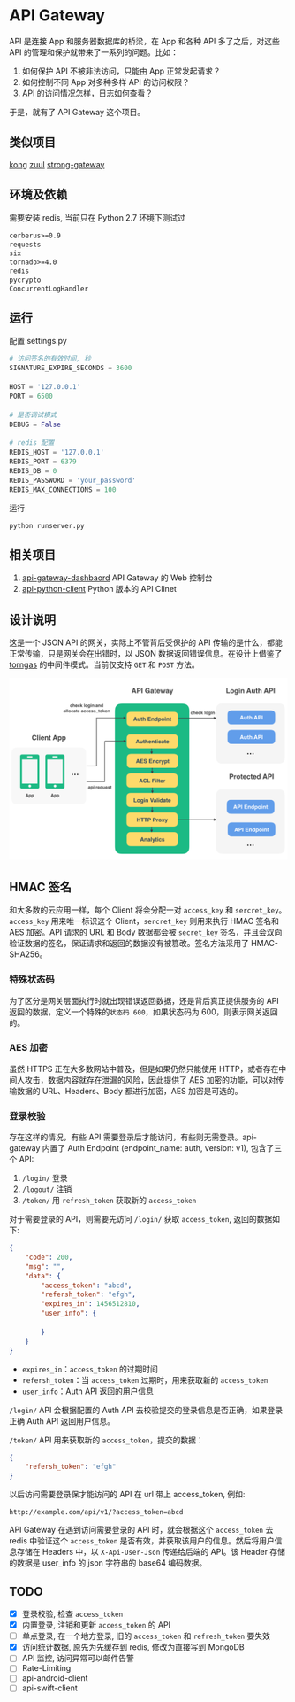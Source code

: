 # API Gateway

API 是连接 App 和服务器数据库的桥梁，在 App 和各种 API 多了之后，对这些 API 的管理和保护就带来了一系列的问题。比如：

1. 如何保护 API 不被非法访问，只能由 App 正常发起请求？
2. 如何控制不同 App 对多种多样 API 的访问权限？
3. API 的访问情况怎样，日志如何查看？

于是，就有了 API Gateway 这个项目。

## 类似项目

[kong](https://getkong.org/)
[zuul](https://github.com/Netflix/zuul)
[strong-gateway](https://github.com/strongloop/strong-gateway)

## 环境及依赖

需要安装 redis, 当前只在 Python 2.7 环境下测试过

```
cerberus>=0.9
requests
six
tornado>=4.0
redis
pycrypto
ConcurrentLogHandler
```

## 运行

配置 settings.py 

```py
# 访问签名的有效时间, 秒
SIGNATURE_EXPIRE_SECONDS = 3600

HOST = '127.0.0.1'
PORT = 6500

# 是否调试模式
DEBUG = False

# redis 配置
REDIS_HOST = '127.0.0.1'
REDIS_PORT = 6379
REDIS_DB = 0
REDIS_PASSWORD = 'your_password'
REDIS_MAX_CONNECTIONS = 100
```

运行

    python runserver.py

## 相关项目

1. [api-gateway-dashbaord](https://github.com/restran/api-gateway-dashboard) API Gateway 的 Web 控制台
2. [api-python-client](https://github.com/restran/api-python-client) Python 版本的 API Clinet


## 设计说明

这是一个 JSON API 的网关，实际上不管背后受保护的 API 传输的是什么，都能正常传输，只是网关会在出错时，以 JSON 数据返回错误信息。在设计上借鉴了 [torngas](https://github.com/mqingyn/torngas) 的中间件模式。当前仅支持 `GET` 和 `POST` 方法。

![img.png](doc/design.png "")

## HMAC 签名

和大多数的云应用一样，每个 Client 将会分配一对 `access_key` 和 `sercret_key`。`access_key` 用来唯一标识这个 Client，`sercret_key` 则用来执行 HMAC 签名和 AES 加密。API 请求的 URL 和 Body 数据都会被 `secret_key` 签名，并且会双向验证数据的签名，保证请求和返回的数据没有被篡改。签名方法采用了 HMAC-SHA256。

### 特殊状态码

为了区分是网关层面执行时就出现错误返回数据，还是背后真正提供服务的 API 返回的数据，定义一个特殊的`状态码 600`，如果状态码为 600，则表示网关返回的。

### AES 加密

虽然 HTTPS 正在大多数网站中普及，但是如果仍然只能使用 HTTP，或者存在中间人攻击，数据内容就存在泄漏的风险，因此提供了 AES 加密的功能，可以对传输数据的 URL、Headers、Body 都进行加密，AES 加密是可选的。

### 登录校验

存在这样的情况，有些 API 需要登录后才能访问，有些则无需登录。api-gateway 内置了 Auth Endpoint (endpoint_name: auth, version: v1), 包含了三个 API:

1. `/login/` 登录
2. `/logout/` 注销
3. `/token/` 用 `refresh_token` 获取新的 `access_token`

对于需要登录的 API，则需要先访问 `/login/` 获取 `access_token`, 返回的数据如下:

```json
{
    "code": 200,
    "msg": "",
    "data": {
        "access_token": "abcd",
        "refersh_token": "efgh",
        "expires_in": 1456512810,
        "user_info": {
        
        }
    }
}
```

- `expires_in`：`access_token` 的过期时间
- `refersh_token`：当 `access_token` 过期时，用来获取新的 `access_token`
- `user_info`：Auth API 返回的用户信息

`/login/` API 会根据配置的 Auth API 去校验提交的登录信息是否正确，如果登录正确 Auth API 返回用户信息。

`/token/` API 用来获取新的 `access_token`，提交的数据：

```json
{
    "refersh_token": "efgh"
}
```

以后访问需要登录保才能访问的 API 在 url 带上 access_token, 例如:

    http://example.com/api/v1/?access_token=abcd

API Gateway 在遇到访问需要登录的 API 时，就会根据这个 `access_token` 去 redis 中验证这个 `access_token` 是否有效，并获取该用户的信息。然后将用户信息存储在 Headers 中，以 `X-Api-User-Json` 传递给后端的 API。该 Header 存储的数据是 user_info 的 json 字符串的 base64 编码数据。


## TODO

- [x] 登录校验, 检查 `access_token`
- [x] 内置登录, 注销和更新 `access_token` 的 API
- [ ] 单点登录, 在一个地方登录, 旧的 `access_token` 和 `refresh_token` 要失效
- [x] 访问统计数据, 原先为先缓存到 redis, 修改为直接写到 MongoDB
- [ ] API 监控, 访问异常可以邮件告警
- [ ] Rate-Limiting
- [ ] api-android-client
- [ ] api-swift-client